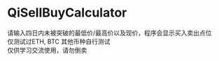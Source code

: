 # QiSellBuyCalculator
请输入四日内未被突破的最低价/最高价以及现价，程序会显示买入卖出点位<br/>
仅测试过ETH, BTC 其他币种自行测试<br/>
仅供学习交流使用，请勿倒卖<br/>
